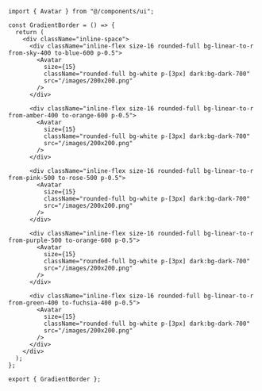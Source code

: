 ﻿```tsx
import { Avatar } from "@/components/ui";

const GradientBorder = () => {
  return (
    <div className="inline-space">
      <div className="inline-flex size-16 rounded-full bg-linear-to-r from-sky-400 to-blue-600 p-0.5">
        <Avatar
          size={15}
          className="rounded-full bg-white p-[3px] dark:bg-dark-700"
          src="/images/200x200.png"
        />
      </div>

      <div className="inline-flex size-16 rounded-full bg-linear-to-r from-amber-400 to-orange-600 p-0.5">
        <Avatar
          size={15}
          className="rounded-full bg-white p-[3px] dark:bg-dark-700"
          src="/images/200x200.png"
        />
      </div>

      <div className="inline-flex size-16 rounded-full bg-linear-to-r from-pink-500 to-rose-500 p-0.5">
        <Avatar
          size={15}
          className="rounded-full bg-white p-[3px] dark:bg-dark-700"
          src="/images/200x200.png"
        />
      </div>

      <div className="inline-flex size-16 rounded-full bg-linear-to-r from-purple-500 to-orange-600 p-0.5">
        <Avatar
          size={15}
          className="rounded-full bg-white p-[3px] dark:bg-dark-700"
          src="/images/200x200.png"
        />
      </div>

      <div className="inline-flex size-16 rounded-full bg-linear-to-r from-green-400 to-fuchsia-400 p-0.5">
        <Avatar
          size={15}
          className="rounded-full bg-white p-[3px] dark:bg-dark-700"
          src="/images/200x200.png"
        />
      </div>
    </div>
  );
};

export { GradientBorder };

```
